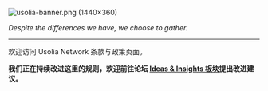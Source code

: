 ![usolia-banner.png (1440×360)](https://assets-docs.usolia.net/docs.usolia.net/images/general/usolia-banner.png)

*Despite the differences we have, we choose to gather.*

---

欢迎访问 Usolia Network 条款与政策页面。

**我们正在持续改进这里的规则，欢迎前往论坛 [Ideas & Insights 板块](https://usolia.net/forums/7/)提出改进建议。**